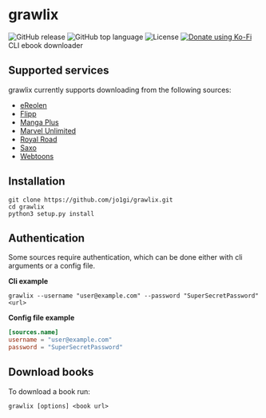 # grawlix
![GitHub release](https://img.shields.io/github/v/release/jo1gi/grawlix)
![GitHub top language](https://img.shields.io/github/languages/top/jo1gi/grawlix)
![License](https://img.shields.io/github/license/jo1gi/grawlix)
[![Donate using Ko-Fi](https://img.shields.io/badge/donate-kofi-00b9fe?logo=ko-fi&logoColor=00b9fe)](https://ko-fi.com/jo1gi)
CLI ebook downloader

## Supported services
grawlix currently supports downloading from the following sources:
- [eReolen](https://ereolen.dk)
- [Flipp](https://flipp.dk)
- [Manga Plus](https://mangaplus.shueisha.co.jp)
- [Marvel Unlimited](https://marvel.com)
- [Royal Road](https://www.royalroad.com)
- [Saxo](https://saxo.com)
- [Webtoons](https://webtoons.com)

## Installation
```shell
git clone https://github.com/jo1gi/grawlix.git
cd grawlix
python3 setup.py install
```

## Authentication
Some sources require authentication, which can be done either with cli arguments
or a config file.

**Cli example**
```shell
grawlix --username "user@example.com" --password "SuperSecretPassword" <url>
```

**Config file example**
```toml
[sources.name]
username = "user@example.com"
password = "SuperSecretPassword"
```

## Download books
To download a book run:
```shell
grawlix [options] <book url>
```
